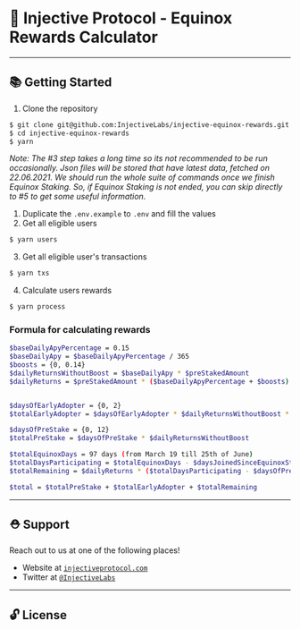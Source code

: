 # 🌟 Injective Protocol - Equinox Rewards Calculator

---

## 📚 Getting Started

1. Clone the repository

```bash
$ git clone git@github.com:InjectiveLabs/injective-equinox-rewards.git
$ cd injective-equinox-rewards
$ yarn
```

*Note: The #3 step takes a long time so its not recommended to be run occasionally. Json files will be stored that have latest data, fetched on 22.06.2021. We should run the whole suite of commands once we finish Equinox Staking. So, if Equinox Staking is not ended, you can skip directly to #5 to get some useful information.*

1. Duplicate the `.env.example` to `.env` and fill the values
2. Get all eligible users
  
```bash
$ yarn users
```

3. Get all eligible user's transactions
  
```bash
$ yarn txs
```

4. Calculate users rewards 
   
```bash
$ yarn process
```

### Formula for calculating rewards

```bash
$baseDailyApyPercentage = 0.15
$baseDailyApy = $baseDailyApyPercentage / 365
$boosts = {0, 0.14} 
$dailyReturnsWithoutBoost = $baseDailyApy * $preStakedAmount
$dailyReturns = $preStakedAmount * ($baseDailyApyPercentage + $boosts)


$daysOfEarlyAdopter = {0, 2}
$totalEarlyAdopter = $daysOfEarlyAdopter * $dailyReturnsWithoutBoost * 4

$daysOfPreStake = {0, 12}
$totalPreStake = $daysOfPreStake * $dailyReturnsWithoutBoost

$totalEquinoxDays = 97 days (from March 19 till 25th of June)
$totalDaysParticipating = $totalEquinoxDays - $daysJoinedSinceEquinoxStart
$totalRemaining = $dailyReturns * ($totalDaysParticipating - $daysOfPreStake - $daysOfEarlyAdopter)

$total = $totalPreStake + $totalEarlyAdopter + $totalRemaining
```
---

## ⛑ Support

Reach out to us at one of the following places!

- Website at <a href="https://injectiveprotocol.com" target="_blank">`injectiveprotocol.com`</a>
- Twitter at <a href="https://twitter.com/InjectiveLabs" target="_blank">`@InjectiveLabs`</a>

---

## 🔓 License
